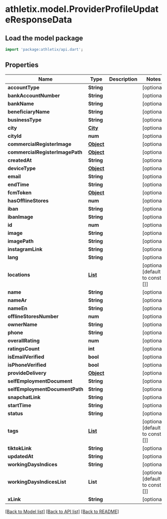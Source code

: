 # athletix.model.ProviderProfileUpdateResponseData

## Load the model package
```dart
import 'package:athletix/api.dart';
```

## Properties
Name | Type | Description | Notes
------------ | ------------- | ------------- | -------------
**accountType** | **String** |  | [optional] 
**bankAccountNumber** | **String** |  | [optional] 
**bankName** | **String** |  | [optional] 
**beneficiaryName** | **String** |  | [optional] 
**businessType** | **String** |  | [optional] 
**city** | [**City**](City.md) |  | [optional] 
**cityId** | **num** |  | [optional] 
**commercialRegisterImage** | [**Object**](.md) |  | [optional] 
**commercialRegisterImagePath** | [**Object**](.md) |  | [optional] 
**createdAt** | **String** |  | [optional] 
**deviceType** | [**Object**](.md) |  | [optional] 
**email** | **String** |  | [optional] 
**endTime** | **String** |  | [optional] 
**fcmToken** | [**Object**](.md) |  | [optional] 
**hasOfflineStores** | **num** |  | [optional] 
**iban** | **String** |  | [optional] 
**ibanImage** | **String** |  | [optional] 
**id** | **num** |  | [optional] 
**image** | **String** |  | [optional] 
**imagePath** | **String** |  | [optional] 
**instagramLink** | **String** |  | [optional] 
**lang** | **String** |  | [optional] 
**locations** | [**List<ProviderLocation>**](ProviderLocation.md) |  | [optional] [default to const []]
**name** | **String** |  | [optional] 
**nameAr** | **String** |  | [optional] 
**nameEn** | **String** |  | [optional] 
**offlineStoresNumber** | **num** |  | [optional] 
**ownerName** | **String** |  | [optional] 
**phone** | **String** |  | [optional] 
**overallRating** | **num** |  | [optional] 
**ratingsCount** | **int** |  | [optional] 
**isEmailVerified** | **bool** |  | [optional] 
**isPhoneVerified** | **bool** |  | [optional] 
**provideDelivery** | [**Object**](.md) |  | [optional] 
**selfEmploymentDocument** | **String** |  | [optional] 
**selfEmploymentDocumentPath** | **String** |  | [optional] 
**snapchatLink** | **String** |  | [optional] 
**startTime** | **String** |  | [optional] 
**status** | **String** |  | [optional] 
**tags** | [**List<Tag>**](Tag.md) |  | [optional] [default to const []]
**tiktokLink** | **String** |  | [optional] 
**updatedAt** | **String** |  | [optional] 
**workingDaysIndices** | **String** |  | [optional] 
**workingDaysIndicesList** | **List<String>** |  | [optional] [default to const []]
**xLink** | **String** |  | [optional] 

[[Back to Model list]](../README.md#documentation-for-models) [[Back to API list]](../README.md#documentation-for-api-endpoints) [[Back to README]](../README.md)


